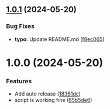 ## [1.0.1](https://github.com/ArmanTaheriGhaleTaki/fastDocker403unlocker/compare/1.0.0...1.0.1) (2024-05-20)

### Bug Fixes

* **typo:** Update README.md ([f8ec065](https://github.com/ArmanTaheriGhaleTaki/fastDocker403unlocker/commit/f8ec0659cef1561fabd98567369a866da0c09768))

# 1.0.0 (2024-05-20)

### Features

* Add auto release ([18361dc](https://github.com/ArmanTaheriGhaleTaki/fastDocker403unlocker/commit/18361dc8c022acbe4381eeed6edda4f49ff09945))
* script is working fine ([65b5de6](https://github.com/ArmanTaheriGhaleTaki/fastDocker403unlocker/commit/65b5de69c896cc3cb54e9f723d7861ce33388625))
